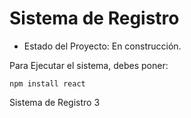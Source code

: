 <h1> Sistema de Registro </h1> 

- Estado del Proyecto: En construcción.

Para Ejecutar el sistema, debes poner:

```npm install react ```

Sistema de Registro 3
